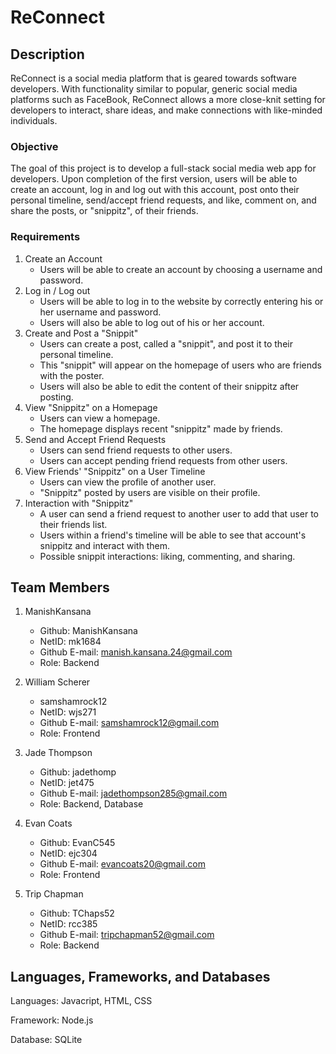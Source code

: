 # ReConnect

## Description
  ReConnect is a social media platform that is geared towards software developers. With functionality similar to popular, generic social media platforms such as FaceBook, ReConnect allows a more close-knit setting for  developers to interact, share ideas, and make connections with like-minded individuals.

### Objective
  The goal of this project is to develop a full-stack social media web app for developers.
  Upon completion of the first version, users will be able to create an account, log in and log out with this account, post onto their personal timeline, send/accept friend requests, and like, comment on, and share the posts, or "snippitz", of their friends.

### Requirements
1. Create an Account
    - Users will be able to create an account by choosing a username and password.
2. Log in / Log out
    - Users will be able to log in to the website by correctly entering his or her username and password.
    - Users will also be able to log out of his or her account.
3. Create and Post a "Snippit"
   - Users can create a post, called a "snippit", and post it to their personal timeline.
   - This "snippit" will appear on the homepage of users who are friends with the poster.
   - Users will also be able to edit the content of their snippitz after posting.
4. View "Snippitz" on a Homepage
   - Users can view a homepage.
   - The homepage displays recent "snippitz" made by friends.
5. Send and Accept Friend Requests
   - Users can send friend requests to other users.
   - Users can accept pending friend requests from other users.
6. View Friends' "Snippitz" on a User Timeline
   - Users can view the profile of another user.
   - "Snippitz" posted by users are visible on their profile.
7. Interaction with "Snippitz"
   - A user can send a friend request to another user to add that user to their friends list.
   - Users within a friend's timeline will be able to see that account's snippitz and interact with them.
   - Possible snippit interactions: liking, commenting, and sharing.
       

## Team Members
1. ManishKansana 
   - Github: ManishKansana
   - NetID: mk1684
   - Github E-mail: manish.kansana.24@gmail.com
   - Role: Backend
     
2. William Scherer 
   - samshamrock12
   - NetID: wjs271
   - Github E-mail: samshamrock12@gmail.com
   - Role: Frontend
     
3. Jade Thompson
    - Github: jadethomp
    - NetID: jet475
    - Github E-mail: jadethompson285@gmail.com
    - Role: Backend, Database
    
4. Evan Coats 
    - Github: EvanC545
    - NetID: ejc304
    - Github E-mail: evancoats20@gmail.com
    - Role: Frontend
    
5. Trip Chapman 
    - Github: TChaps52
    - NetID: rcc385
    - Github E-mail: tripchapman52@gmail.com
    - Role: Backend

## Languages, Frameworks, and Databases
  Languages: Javacript, HTML, CSS 
  
  Framework: Node.js
  
  Database: SQLite
